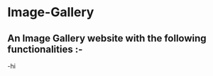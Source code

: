 <h1> <strong>Image-Gallery</strong></h1>
<h2> An Image Gallery website with the following functionalities :- </h2>
-hi

